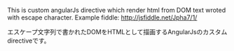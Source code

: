 This is custom angularJs directive which render html from DOM text wroted with escape character.
Example fiddle: http://jsfiddle.net/Jpha7/1/

エスケープ文字列で書かれたDOMをHTMLとして描画するAngularJsのカスタムdirectiveです。
